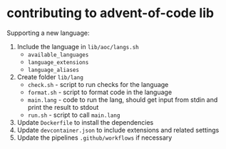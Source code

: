 # contributing to advent-of-code lib

Supporting a new language:

1. Include the language in `lib/aoc/langs.sh`
    - `available_languages`
    - `language_extensions`
    - `language_aliases`
2. Create folder `lib/lang`
    - `check.sh` - script to run checks for the language
    - `format.sh` - script to format code in the language
    - `main.lang` - code to run the lang, should get input from stdin and print the result to stdout
    - `run.sh` - script to call `main.lang`
3. Update `Dockerfile` to install the dependencies
4. Update `devcontainer.json` to include extensions and related settings
5. Update the pipelines `.github/workflows` if necessary

